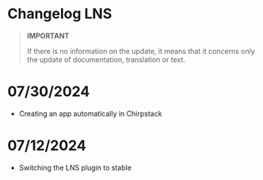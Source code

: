 # Changelog LNS

>**IMPORTANT**
>
>If there is no information on the update, it means that it concerns only the update of documentation, translation or text.

# 07/30/2024

- Creating an app automatically in Chirpstack

# 07/12/2024

- Switching the LNS plugin to stable